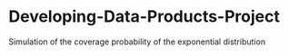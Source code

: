Developing-Data-Products-Project
================================

Simulation of the coverage probability of the exponential distribution
